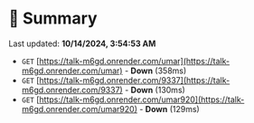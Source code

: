 # 📖 Summary
Last updated: **10/14/2024, 3:54:53 AM**

- `GET` [https://talk-m6gd.onrender.com/umar](https://talk-m6gd.onrender.com/umar) - **Down** (358ms)
- `GET` [https://talk-m6gd.onrender.com/9337](https://talk-m6gd.onrender.com/9337) - **Down** (130ms)
- `GET` [https://talk-m6gd.onrender.com/umar920](https://talk-m6gd.onrender.com/umar920) - **Down** (129ms)
